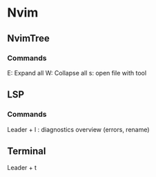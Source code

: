 # Nvim 

## NvimTree 

### Commands 

E: Expand all 
W: Collapse all 
s: open file with tool 


## LSP 

### Commands 

Leader + l : diagnostics overview (errors, rename)

## Terminal 

Leader + t
